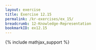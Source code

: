 ```yaml
---
layout: exercise
title: Exercise 12.15
permalink: /kr-exercises/ex_15/
breadcrumb: 12-Knowledge-Representation
bookmarkID: ex12.15
---
```


{% include mathjax_support %}
